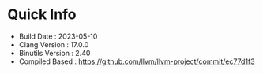 # Quick Info
* Build Date : 2023-05-10
* Clang Version : 17.0.0
* Binutils Version : 2.40
* Compiled Based : https://github.com/llvm/llvm-project/commit/ec77d1f3
